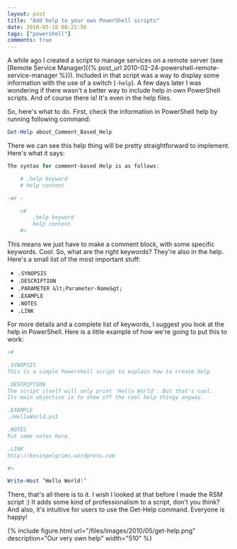 ```yaml
---
layout: post
title: "Add help to your own PowerShell scripts"
date: 2010-05-10 08:21:56
tags: ["powershell"]
comments: true
---
```

A while ago I created a script to manage services on a remote server (see [Remote Service Manager]({% post_url 2010-02-24-powershell-remote-service-manager %})). Included in that script was a way to display some information with the use of a switch (`-help`). A few days later I was wondering if there wasn't a better way to include help in own PowerShell scripts. And of course there is! It's even in the help files.

So, here's what to do. First, check the information in PowerShell help by running following command:
```powershell
Get-Help about_Comment_Based_Help
```

There we can see this help thing will be pretty straightforward to implement. Here's what it says:
```powershell
The syntax for comment-based Help is as follows:

    # .help keyword
    # help content

-or -

    <#
        .help keyword
        help content
    #>
```

This means we just have to make a comment block, with some specific keywords. Cool. So, what are the right keywords? They're also in the help. Here's a small list of the most important stuff:
* `.SYNOPSIS`
* `.DESCRIPTION`
* `.PARAMETER &lt;Parameter-Name&gt;`
* `.EXAMPLE`
* `.NOTES`
* `.LINK`

For more details and a complete list of keywords, I suggest you look at the help in PowerShell. Here is a little example of how we're going to put this to work:

```powershell
<#

.SYNOPSIS
This is a simple Powershell script to explain how to create help

.DESCRIPTION
The script itself will only print 'Hello World'. But that's cool.
Its main objective is to show off the cool help thingy anyway.

.EXAMPLE
./HelloWorld.ps1

.NOTES
Put some notes here.

.LINK
http://kevinpelgrims.wordpress.com

#>

Write-Host ‘Hello World!’
```

There, that's all there is to it. I wish I looked at that before I made the RSM script :) It adds some kind of professionalism to a script, don't you think? And also, it's intuitive for users to use the Get-Help command. Everyone is happy!

{% include
    figure.html url="/files/images/2010/05/get-help.png"
    description="Our very own help"
    width="510"
%}
